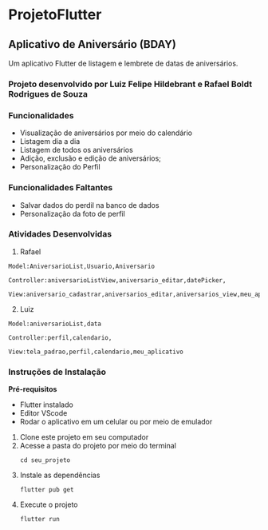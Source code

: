 # ProjetoFlutter

## Aplicativo de Aniversário (BDAY)

Um aplicativo Flutter de listagem e lembrete de datas de aniversários.

### Projeto desenvolvido por Luiz Felipe Hildebrant e Rafael Boldt Rodrigues de Souza

### Funcionalidades
- Visualização de aniversários por meio do calendário
- Listagem dia a dia
- Listagem de todos os aniversários
- Adição, exclusão e edição de aniversários;
- Personalização do Perfil

### Funcionalidades Faltantes 
- Salvar dados do perdil na banco de dados
- Personalização da foto de perfil
### Atividades Desenvolvidas

  1. Rafael

    Model:AniversarioList,Usuario,Aniversario

    Controller:aniversarioListView,aniversario_editar,datePicker,

    View:aniversario_cadastrar,aniversarios_editar,aniversarios_view,meu_aplicativo,aniversarioList,datePicker,InputCounter
  2. Luiz

    Model:aniversarioList,data

    Controller:perfil,calendario,

    View:tela_padrao,perfil,calendario,meu_aplicativo
### Instruções de Instalação

**Pré-requisitos**
- Flutter instalado
- Editor VScode
- Rodar o aplicativo em um celular ou por meio de emulador

 1. Clone este projeto em seu computador
 2. Acesse a pasta do projeto por meio do terminal
    ```
    cd seu_projeto
    ```
 4. Instale as dependências
    ```
    flutter pub get
    ```
 6. Execute o projeto
    ```
    flutter run
    ```
